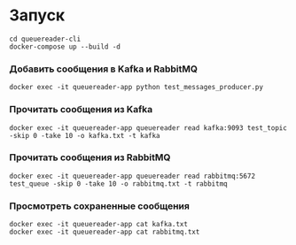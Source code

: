 # Запуск

```
cd queuereader-cli
docker-compose up --build -d
```
### Добавить сообщения в Kafka и RabbitMQ
```
docker exec -it queuereader-app python test_messages_producer.py
```
### Прочитать сообщения из Kafka
```
docker exec -it queuereader-app queuereader read kafka:9093 test_topic -skip 0 -take 10 -o kafka.txt -t kafka
```
### Прочитать сообщения из RabbitMQ
```
docker exec -it queuereader-app queuereader read rabbitmq:5672 test_queue -skip 0 -take 10 -o rabbitmq.txt -t rabbitmq
```
### Просмотреть сохраненные сообщения
```
docker exec -it queuereader-app cat kafka.txt
docker exec -it queuereader-app cat rabbitmq.txt
```